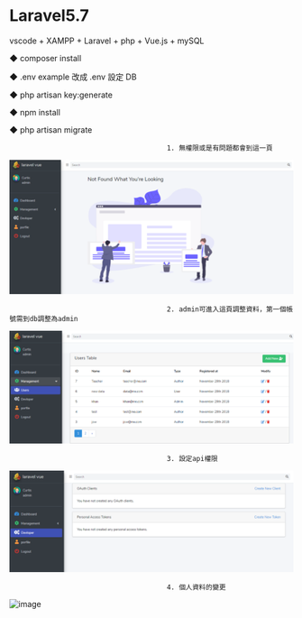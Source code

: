 # Laravel5.7
vscode + XAMPP + Laravel + php + Vue.js + mySQL

◆ composer install

◆ .env example 改成 .env 設定 DB

◆ php artisan key:generate

◆ npm install

◆ php artisan migrate

                                           1. 無權限或是有問題都會到這一頁
                 
![image](https://github.com/curtis567/Laravel5.7/blob/master/1.PNG)

                                           2. admin可進入這頁調整資料，第一個帳號需到db調整為admin

![image](https://github.com/curtis567/Laravel5.7/blob/master/2.PNG)

                                           3. 設定api權限

![image](https://github.com/curtis567/Laravel5.7/blob/master/5.PNG)

                                           4. 個人資料的變更

![image](https://github.com/curtis567/Laravel5.7/blob/master/7.PNG)

